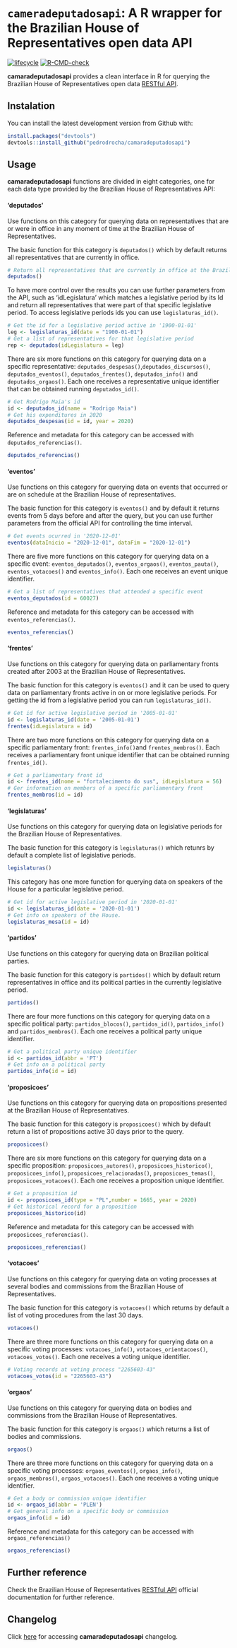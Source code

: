 
<!-- README.md is generated from README.Rmd. Please edit that file -->

# `cameradeputadosapi`: A R wrapper for the Brazilian House of Representatives open data API

<!-- badges: start -->
[![lifecycle](https://img.shields.io/badge/lifecycle-maturing-blue.svg)](https://www.tidyverse.org/lifecycle/#maturing)
[![R-CMD-check](https://github.com/pedrodrocha/camaradeputadosapi/workflows/R-CMD-check/badge.svg)](https://github.com/pedrodrocha/camaradeputadosapi/actions)
<!-- badges: end -->

**camaradeputadosapi** provides a clean interface in R for querying the
Brazilian House of Representatives open data [RESTful
API](https://dadosabertos.camara.leg.br/swagger/api.html).

## Instalation

You can install the latest development version from Github with:

``` r
install.packages("devtools")
devtools::install_github("pedrodrocha/camaradeputadosapi")
```

## Usage

**camaradeputadosapi** functions are divided in eight categories, one
for each data type provided by the Brazilian House of Representatives
API:

#### ‘deputados’

Use functions on this category for querying data on representatives that
are or were in office in any moment of time at the Brazilian House of
Representatives.

The basic function for this category is `deputados()` which by default
returns all representatives that are currently in office.

``` r
# Return all representatives that are currently in office at the Brazilian House of Representatives API
deputados()
```

To have more control over the results you can use further parameters
from the API, such as ‘idLegislatura’ which matches a legislative period
by its Id and return all representatives that were part of that specific
legislative period. To access legislative periods ids you can use
`legislaturas_id()`.

``` r
# Get the id for a legislative period active in '1900-01-01'
leg <- legislaturas_id(date = "1900-01-01")
# Get a list of representatives for that legislative period
rep <- deputados(idLegislatura = leg)
```

There are six more functions on this category for querying data on a
specific representative: `deputados_despesas()`,`deputados_discursos()`,
`deputados_eventos()`, `deputados_frentes()`, `deputados_info()` and
`deputados_orgaos()`. Each one receives a representative unique
identifier that can be obtained running `deputados_id()`.

``` r
# Get Rodrigo Maia's id
id <- deputados_id(name = "Rodrigo Maia")
# Get his expenditures in 2020
deputados_despesas(id = id, year = 2020)
```

Reference and metadata for this category can be accessed with
`deputados_referencias()`.

``` r
deputados_referencias()
```

#### ‘eventos’

Use functions on this category for querying data on events that occurred
or are on schedule at the Brazilian House of representatives.

The basic function for this category is `eventos()` and by default it
returns events from 5 days before and after the query, but you can use
further parameters from the official API for controlling the time
interval.

``` r
# Get events ocurred in '2020-12-01'
eventos(dataInicio = "2020-12-01", dataFim = "2020-12-01")
```

There are five more functions on this category for querying data on a
specific event: `eventos_deputados()`, `eventos_orgaos()`,
`eventos_pauta()`, `eventos_votacoes()` and `eventos_info()`. Each one
receives an event unique identifier.

``` r
# Get a list of representatives that attended a specific event
eventos_deputados(id = 60027)
```

Reference and metadata for this category can be accessed with
`eventos_referencias()`.

``` r
eventos_referencias()
```

#### ‘frentes’

Use functions on this category for querying data on parliamentary fronts
created after 2003 at the Brazilian House of Representatives.

The basic function for this category is `eventos()` and it can be used
to query data on parliamentary fronts active in on or more legislative
periods. For getting the id from a legislative period you can run
`legislaturas_id()`.

``` r
# Get id for active legislative period in '2005-01-01'
id <- legislaturas_id(date = '2005-01-01')
frentes(idLegislatura = id)
```

There are two more functions on this category for querying data on a
specific parliamentary front: `frentes_info()`and `frentes_membros()`.
Each receives a parliamentary front unique identifier that can be
obtained running `frentes_id()`.

``` r
# Get a parliamentary front id
id <- frentes_id(nome = "fortalecimento do sus", idLegislatura = 56)
# Ger information on members of a specific parliamentary front
frentes_membros(id = id)
```

#### ‘legislaturas’

Use functions on this category for querying data on legislative periods
for the Brazilian House of Representatives.

The basic function for this category is `legislaturas()` which retunrs
by default a complete list of legislative periods.

``` r
legislaturas()
```

This category has one more function for querying data on speakers of the
House for a particular legislative period.

``` r
# Get id for active legislative period in '2020-01-01'
id <- legislaturas_id(date = '2020-01-01')
# Get info on speakers of the House.
legislaturas_mesa(id = id)
```

#### ‘partidos’

Use functions on this category for querying data on Brazilian political
parties.

The basic function for this category is `partidos()` which by default
return representatives in office and its political parties in the
currently legislative period.

``` r
partidos()
```

There are four more functions on this category for querying data on a
specific political party: `partidos_blocos()`, `partidos_id()`,
`partidos_info()` and `partidos_membros()`. Each one receives a
political party unique identifier.

``` r
# Get a political party unique identifier
id <- partidos_id(abbr = 'PT')
# Get info on a political party
partidos_info(id = id)
```

#### ‘proposicoes’

Use functions on this category for querying data on propositions
presented at the Brazilian House of Representatives.

The basic function for this category is `proposicoes()` which by default
return a list of propositions active 30 days prior to the query.

``` r
proposicoes()
```

There are six more functions on this category for querying data on a
specific proposition: `proposicoes_autores()`,
`proposicoes_historico()`, `proposicoes_info()`,
`proposicoes_relacionadas()`, `proposicoes_temas()`,
`proposicoes_votacoes()`. Each one receives a proposition unique
identifier.

``` r
# Get a proposition id
id <- proposicoes_id(type = "PL",number = 1665, year = 2020)
# Get historical record for a proposition
proposicoes_historico(id)
```

Reference and metadata for this category can be accessed with
`proposicoes_referencias()`.

``` r
proposicoes_referencias()
```

#### ‘votacoes’

Use functions on this category for querying data on voting processes at
several bodies and commissions from the Brazilian House of
Representatives.

The basic function for this category is `votacoes()` which returns by
default a list of voting procedures from the last 30 days.

``` r
votacoes()
```

There are three more functions on this category for querying data on a
specific voting processes: `votacoes_info()`, `votacoes_orientacoes()`,
`votacoes_votos()`. Each one receives a voting unique identifier.

``` r
# Voting records at voting process "2265603-43" 
votacoes_votos(id = "2265603-43")
```

#### ‘orgaos’

Use functions on this category for querying data on bodies and
commissions from the Brazilian House of Representatives.

The basic function for this category is `orgaos()` which returns a list
of bodies and commissions.

``` r
orgaos()
```

There are three more functions on this category for querying data on a
specific voting processes: `orgaos_eventos()`, `orgaos_info()`,
`orgaos_membros()`, `orgaos_votacoes()`. Each one receives a voting
unique identifier.

``` r
# Get a body or commission unique identifier
id <- orgaos_id(abbr = 'PLEN')
# Get general info on a specific body or commission
orgaos_info(id = id)
```

Reference and metadata for this category can be accessed with
`orgaos_referencias()`

``` r
orgaos_referencias()
```

## Further reference

Check the Brazilian House of Representatives [RESTful
API](https://dadosabertos.camara.leg.br/swagger/api.html) official
documentation for further reference.

## Changelog

Click
[here](https://github.com/pedrodrocha/camaradeputadosapi/blob/master/NEWS.md)
for accessing **camaradeputadosapi** changelog.
